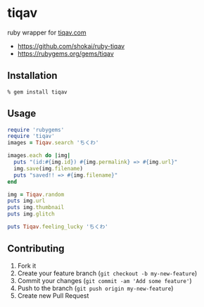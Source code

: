 tiqav
=====
ruby wrapper for [tiqav.com](http://tiqav.com)


* https://github.com/shokai/ruby-tiqav
* https://rubygems.org/gems/tiqav


Installation
------------

    % gem install tiqav


Usage
-----

```ruby
require 'rubygems'
require 'tiqav'
images = Tiqav.search 'ちくわ'

images.each do |img|
  puts "(id:#{img.id}) #{img.permalink} => #{img.url}"
  img.save(img.filename)
  puts "saved!! => #{img.filename}"
end
```

```ruby
img = Tiqav.random
puts img.url
puts img.thumbnail
puts img.glitch

puts Tiqav.feeling_lucky 'ちくわ'
```


Contributing
------------
1. Fork it
2. Create your feature branch (`git checkout -b my-new-feature`)
3. Commit your changes (`git commit -am 'Add some feature'`)
4. Push to the branch (`git push origin my-new-feature`)
5. Create new Pull Request
